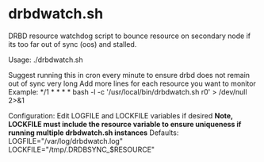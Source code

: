 # drbdwatch.sh
DRBD resource watchdog script to bounce resource on secondary node if its too far out of sync (oos) and stalled.

Usage: ./drbdwatch.sh <resource name>
  
Suggest running this in cron every minute to ensure drbd does not remain out of sync very long
  Add more lines for each resource you want to monitor
  Example: */1 * * * * bash -l -c '/usr/local/bin/drbdwatch.sh r0' > /dev/null 2>&1
  
Configuration:
  Edit LOGFILE and LOCKFILE variables if desired 
  **Note, LOCKFILE must include the resource variable to ensure uniqueness if running multiple drbdwatch.sh instances**
  Defaults:
    LOGFILE="/var/log/drbdwatch.log"
    LOCKFILE="/tmp/.DRDBSYNC_$RESOURCE"
